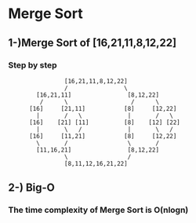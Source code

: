 # Merge Sort

## 1-)Merge Sort of **[16,21,11,8,12,22]**

### Step by step

```
                [16,21,11,8,12,22]
                /                \
        [16,21,11]                [8,12,22]
         /      \                  /      \
      [16]     [21,11]           [8]     [12,22]
        |       /   \             |       /   \ 
      [16]    [21] [11]          [8]    [12] [22]
        |       \   /             |       \   /   
      [16]     [11,21]           [8]     [12,22]
        \       /                 \       /   
        [11,16,21]                [8,12,22]
                \                 / 
                [8,11,12,16,21,22]
```

## 2-) Big-O

### The time complexity of Merge Sort is O(nlogn)

